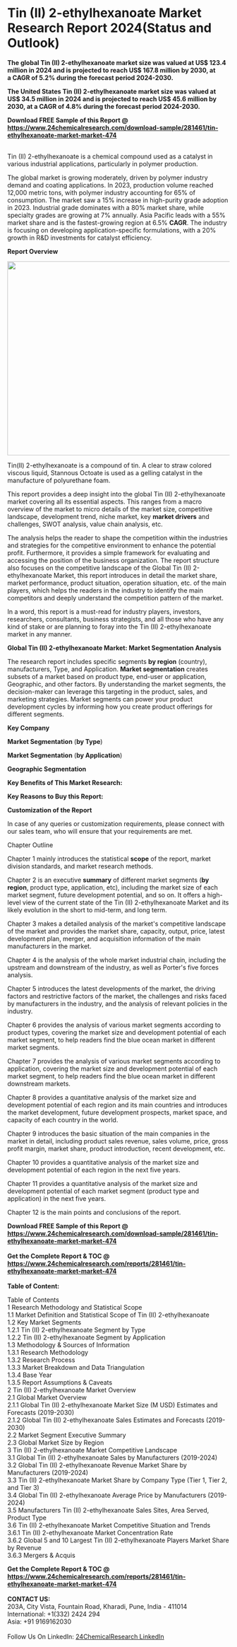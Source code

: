 <h1>Tin (II) 2-ethylhexanoate Market Research Report 2024(Status and Outlook)</h1><p><strong>The global Tin (II) 2-ethylhexanoate market size was valued at US$ 123.4 million in 2024 and is projected to reach US$ 167.8 million by 2030, at a CAGR of 5.2% during the forecast period 2024-2030.</strong></p><p>
</p><p><strong>The United States Tin (II) 2-ethylhexanoate market size was valued at US$ 34.5 million in 2024 and is projected to reach US$ 45.6 million by 2030, at a CAGR of 4.8% during the forecast period 2024-2030.</strong></p><div><b>Download FREE Sample of this Report @ 
            <a href="https://www.24chemicalresearch.com/download-sample/281461/tin-ethylhexanoate-market-market-474">
            https://www.24chemicalresearch.com/download-sample/281461/tin-ethylhexanoate-market-market-474</a></b></div><br><p>
</p><p>Tin (II) 2-ethylhexanoate is a chemical compound used as a catalyst in various industrial applications, particularly in polymer production.</p><p>
</p><p>The global market is growing moderately, driven by polymer industry demand and coating applications. In 2023, production volume reached 12,000 metric tons, with polymer industry accounting for 65% of consumption. The market saw a 15% increase in high-purity grade adoption in 2023. Industrial grade dominates with a 80% market share, while specialty grades are growing at 7% annually. Asia Pacific leads with a 55% market share and is the fastest-growing region at 6.5% <strong>CAGR</strong>. The industry is focusing on developing application-specific formulations, with a 20% growth in R&amp;D investments for catalyst efficiency.</p><p>
</p><p><strong>Report Overview</strong></p><p>
</p><p><strong><img alt="" src="https://24chemicalresearch.com/assets/report-images/Tin(II)2-ethylhexanoate.png" style="height:439px; width:731px"></strong></p><p>
</p><p></p><p>
</p><p>Tin(II) 2-ethylhexanoate is a compound of tin. A clear to straw colored viscous liquid, Stannous Octoate is used as a gelling catalyst in the manufacture of polyurethane foam.</p><p>
</p><p>This report provides a deep insight into the global Tin (II) 2-ethylhexanoate market covering all its essential aspects. This ranges from a macro overview of the market to micro details of the market size, competitive landscape, development trend, niche market, key <strong>market drivers</strong> and challenges, SWOT analysis, value chain analysis, etc.</p><p>
</p><p>The analysis helps the reader to shape the competition within the industries and strategies for the competitive environment to enhance the potential profit. Furthermore, it provides a simple framework for evaluating and accessing the position of the business organization. The report structure also focuses on the competitive landscape of the Global Tin (II) 2-ethylhexanoate Market, this report introduces in detail the market share, market performance, product situation, operation situation, etc. of the main players, which helps the readers in the industry to identify the main competitors and deeply understand the competition pattern of the market.</p><p>
</p><p>In a word, this report is a must-read for industry players, investors, researchers, consultants, business strategists, and all those who have any kind of stake or are planning to foray into the Tin (II) 2-ethylhexanoate market in any manner.</p><p>
</p><p><strong>Global Tin (II) 2-ethylhexanoate Market: Market Segmentation Analysis</strong></p><p>
</p><p>The research report includes specific segments <strong>by region</strong> (country), manufacturers, Type, and Application. <strong>Market segmentation</strong> creates subsets of a market based on product type, end-user or application, Geographic, and other factors. By understanding the market segments, the decision-maker can leverage this targeting in the product, sales, and marketing strategies. Market segments can power your product development cycles by informing how you create product offerings for different segments.</p><p>
</p><p><strong>Key Company</strong></p><p>
</p><p>
</p><p><strong>Market Segmentation</strong> (<strong>by Type</strong>)</p><p>
</p><p>
</p><p><strong>Market Segmentation</strong> (<strong>by Application</strong>)</p><p>
</p><p>
</p><p><strong>Geographic Segmentation</strong></p><p>
</p><p>
</p><p><strong>Key Benefits of This Market Research:</strong></p><p>
</p><p>
</p><p><strong>Key Reasons to Buy this Report:</strong></p><p>
</p><p>
</p><p><strong>Customization of the Report</strong></p><p>
</p><p>In case of any queries or customization requirements, please connect with our sales team, who will ensure that your requirements are met.</p><p>
</p><p>Chapter Outline</p><p>
</p><p>Chapter 1 mainly introduces the statistical <strong>scope</strong> of the report, market division standards, and market research methods.</p><p>
</p><p>Chapter 2 is an executive <strong>summary</strong> of different market segments (<strong>by region</strong>, product type, application, etc), including the market size of each market segment, future development potential, and so on. It offers a high-level view of the current state of the Tin (II) 2-ethylhexanoate Market and its likely evolution in the short to mid-term, and long term.</p><p>
</p><p>Chapter 3 makes a detailed analysis of the market's competitive landscape of the market and provides the market share, capacity, output, price, latest development plan, merger, and acquisition information of the main manufacturers in the market.</p><p>
</p><p>Chapter 4 is the analysis of the whole market industrial chain, including the upstream and downstream of the industry, as well as Porter's five forces analysis.</p><p>
</p><p>Chapter 5 introduces the latest developments of the market, the driving factors and restrictive factors of the market, the challenges and risks faced by manufacturers in the industry, and the analysis of relevant policies in the industry.</p><p>
</p><p>Chapter 6 provides the analysis of various market segments according to product types, covering the market size and development potential of each market segment, to help readers find the blue ocean market in different market segments.</p><p>
</p><p>Chapter 7 provides the analysis of various market segments according to application, covering the market size and development potential of each market segment, to help readers find the blue ocean market in different downstream markets.</p><p>
</p><p>Chapter 8 provides a quantitative analysis of the market size and development potential of each region and its main countries and introduces the market development, future development prospects, market space, and capacity of each country in the world.</p><p>
</p><p>Chapter 9 introduces the basic situation of the main companies in the market in detail, including product sales revenue, sales volume, price, gross profit margin, market share, product introduction, recent development, etc.</p><p>
</p><p>Chapter 10 provides a quantitative analysis of the market size and development potential of each region in the next five years.</p><p>
</p><p>Chapter 11 provides a quantitative analysis of the market size and development potential of each market segment (product type and application) in the next five years.</p><p>
</p><p>Chapter 12 is the main points and conclusions of the report.</p><div><b>Download FREE Sample of this Report @ 
            <a href="https://www.24chemicalresearch.com/download-sample/281461/tin-ethylhexanoate-market-market-474">
            https://www.24chemicalresearch.com/download-sample/281461/tin-ethylhexanoate-market-market-474</a></b></div><br><div><b>Get the Complete Report & TOC @ 
            <a href="https://www.24chemicalresearch.com/reports/281461/tin-ethylhexanoate-market-market-474">
            https://www.24chemicalresearch.com/reports/281461/tin-ethylhexanoate-market-market-474</a></b></div><br>
            <b>Table of Content:</b><p>Table of Contents<br />
 1 Research Methodology and Statistical Scope<br />
 1.1 Market Definition and Statistical Scope of Tin (II) 2-ethylhexanoate<br />
 1.2 Key Market Segments<br />
 1.2.1 Tin (II) 2-ethylhexanoate Segment by Type<br />
 1.2.2 Tin (II) 2-ethylhexanoate Segment by Application<br />
 1.3 Methodology & Sources of Information<br />
 1.3.1 Research Methodology<br />
 1.3.2 Research Process<br />
 1.3.3 Market Breakdown and Data Triangulation<br />
 1.3.4 Base Year<br />
 1.3.5 Report Assumptions & Caveats<br />
 2 Tin (II) 2-ethylhexanoate Market Overview<br />
 2.1 Global Market Overview<br />
 2.1.1 Global Tin (II) 2-ethylhexanoate Market Size (M USD) Estimates and Forecasts (2019-2030)<br />
 2.1.2 Global Tin (II) 2-ethylhexanoate Sales Estimates and Forecasts (2019-2030)<br />
 2.2 Market Segment Executive Summary<br />
 2.3 Global Market Size by Region<br />
 3 Tin (II) 2-ethylhexanoate Market Competitive Landscape<br />
 3.1 Global Tin (II) 2-ethylhexanoate Sales by Manufacturers (2019-2024)<br />
 3.2 Global Tin (II) 2-ethylhexanoate Revenue Market Share by Manufacturers (2019-2024)<br />
 3.3 Tin (II) 2-ethylhexanoate Market Share by Company Type (Tier 1, Tier 2, and Tier 3)<br />
 3.4 Global Tin (II) 2-ethylhexanoate Average Price by Manufacturers (2019-2024)<br />
 3.5 Manufacturers Tin (II) 2-ethylhexanoate Sales Sites, Area Served, Product Type<br />
 3.6 Tin (II) 2-ethylhexanoate Market Competitive Situation and Trends<br />
 3.6.1 Tin (II) 2-ethylhexanoate Market Concentration Rate<br />
 3.6.2 Global 5 and 10 Largest Tin (II) 2-ethylhexanoate Players Market Share by Revenue<br />
 3.6.3 Mergers & Acquis</p><div><b>Get the Complete Report & TOC @ 
            <a href="https://www.24chemicalresearch.com/reports/281461/tin-ethylhexanoate-market-market-474">
            https://www.24chemicalresearch.com/reports/281461/tin-ethylhexanoate-market-market-474</a></b></div><br><b>CONTACT US:</b><br>
            203A, City Vista, Fountain Road, Kharadi, Pune, India - 411014<br>
            International: +1(332) 2424 294<br>
            Asia: +91 9169162030 <br><br>
            Follow Us On LinkedIn: <a href="https://www.linkedin.com/company/24chemicalresearch/">24ChemicalResearch LinkedIn</a>